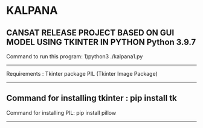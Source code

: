 # KALPANA
CANSAT RELEASE PROJECT BASED ON GUI MODEL USING TKINTER IN PYTHON
Python 3.9.7
----------------------------------

Command to run this program:
1)python3 ./kalpana1.py

----------------------------------
Requirements :
Tkinter package
PIL (Tkinter Image Package)

----------------------------------
Command for installing tkinter :
pip install tk
----------------------------------

Command for installing PIL:
pip install pillow

-----------------------------------
